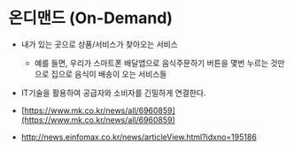 # 온디맨드 (On-Demand)

* 내가 있는 곳으로 상품/서비스가 찾아오는 서비스
  * 예를 들면, 우리가 스마트폰 배달앱으로 음식주문하기 버튼을 몇번 누르는 것만으로 집으로 음식이 배송이 오는 서비스들
* IT기술을 활용하여 공급자와 소비자를 긴밀하게 연결한다.



* [https://www.mk.co.kr/news/all/6960859](https://www.mk.co.kr/news/all/6960859)
* [http://news.einfomax.co.kr/news/articleView.html?idxno=195186 ](http://news.einfomax.co.kr/news/articleView.html?idxno=195186)
